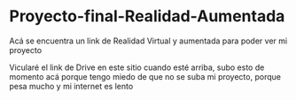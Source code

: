 # Proyecto-final-Realidad-Aumentada
Acá se encuentra un link de Realidad Virtual y aumentada para poder ver mi proyecto

Vicularé el link de Drive en este sitio cuando esté arriba,
subo esto de momento acá porque tengo miedo de que no se suba mi proyecto, porque pesa mucho y mi internet es lento
